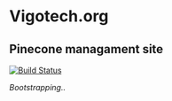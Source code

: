 # Vigotech.org 

## Pinecone managament site

[![Build Status](https://travis-ci.org/alexhermida/pinecone.svg?branch=master)](https://travis-ci.org/alexhermida/pinecone)

*Bootstrapping..*